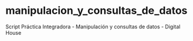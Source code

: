# manipulacion_y_consultas_de_datos
Script Práctica Integradora - Manipulación y consultas de datos - Digital House
